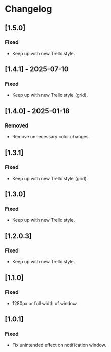 # Changelog

## [1.5.0]
### Fixed
- Keep up with new Trello style.

## [1.4.1] - 2025-07-10
### Fixed
- Keep up with new Trello style (grid).

## [1.4.0] - 2025-01-18
### Removed
- Remove unnecessary color changes.

## [1.3.1]
### Fixed
- Keep up with new Trello style (grid).

## [1.3.0]
### Fixed
- Keep up with new Trello style.

## [1.2.0.3]
### Fixed
- Keep up with new Trello style.

## [1.1.0]
### Fixed
- 1280px or full width of window.

## [1.0.1]
### Fixed
- Fix unintended effect on notification window.